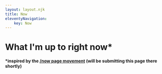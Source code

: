 ```yaml
---
layout: layout.njk
title: Now
eleventyNavigation:
    key: Now
---
```


# What I'm up to right now*

#### *inspired by the [/now page movement](https://nownownow.com) (will be submitting this page there shortly)